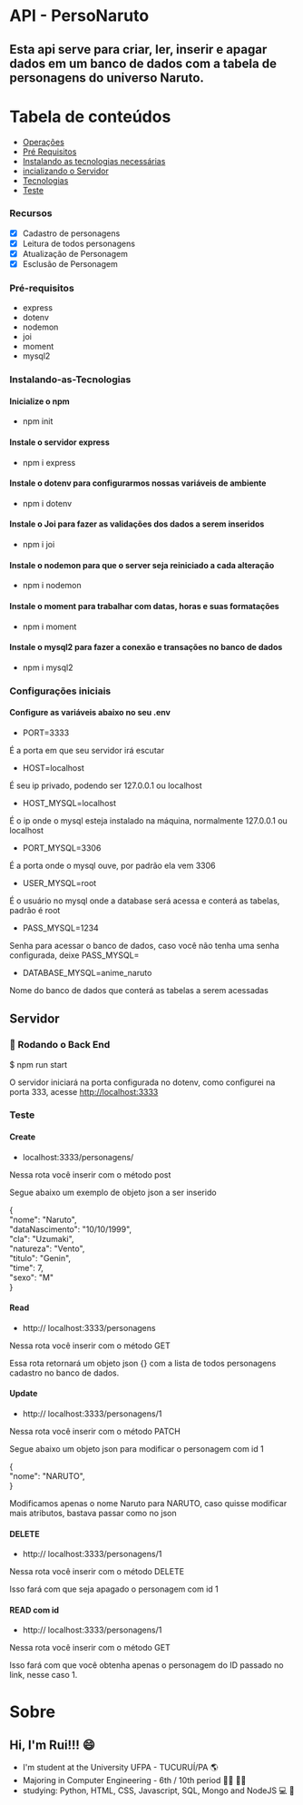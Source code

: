 # API - PersoNaruto

## Esta api serve para criar, ler, inserir e apagar dados em um banco de dados com a tabela de personagens do universo Naruto.

Tabela de conteúdos
=================
<!--ts-->

   * [Operações](###Recursos)
   * [Pré Requisitos](###Pré-requisitos)
   * [Instalando as tecnologias necessárias](###Instalando-as-Tecnologias)
   * [incializando o Servidor](##Servidor)
   * [Tecnologias](#tecnologias)
   * [Teste](###Teste)
<!--te-->

### Recursos

- [x] Cadastro de personagens
- [x] Leitura de todos personagens
- [X] Atualização de Personagem
- [X] Esclusão de Personagem

### Pré-requisitos
- express
- dotenv
- nodemon
- joi
- moment
- mysql2

### Instalando-as-Tecnologias

#### Inicialize o npm

- npm init

#### Instale o servidor express 

- npm i express

#### Instale o dotenv para configurarmos nossas variáveis de ambiente

- npm i dotenv

#### Instale o Joi para fazer as validações dos dados a serem inseridos

- npm i joi

#### Instale o nodemon para que o server seja reiniciado a cada alteração

- npm i nodemon

#### Instale o moment para trabalhar com datas, horas e suas formatações

- npm i moment

#### Instale o mysql2 para fazer a conexão e transações no banco de dados

- npm i mysql2


### Configurações iniciais

#### Configure as variáveis abaixo no seu .env

- PORT=3333

É a porta em que seu servidor irá escutar

- HOST=localhost

É seu ip privado, podendo ser 127.0.0.1 ou localhost

- HOST_MYSQL=localhost

É o ip onde o mysql esteja instalado na máquina, normalmente 127.0.0.1 ou localhost

- PORT_MYSQL=3306

É a porta onde o mysql ouve, por padrão ela vem 3306

- USER_MYSQL=root

É o usuário no mysql onde a database será acessa e conterá as tabelas, padrão é root

- PASS_MYSQL=1234

Senha para acessar o banco de dados, caso você não tenha uma senha configurada, deixe PASS_MYSQL=

- DATABASE_MYSQL=anime_naruto

Nome do banco de dados que conterá as tabelas a serem acessadas

## Servidor

### 🎲 Rodando o Back End

<p> $ npm run start </p>

 O servidor iniciará na porta configurada no dotenv, como configurei na porta 333, acesse <http://localhost:3333>

### Teste

#### Create

- localhost:3333/personagens/

Nessa rota você inserir com o método post

Segue abaixo um exemplo de objeto json a ser inserido
<p>
 {</br>
    "nome": "Naruto",</br>
    "dataNascimento": "10/10/1999",</br>
    "cla": "Uzumaki",</br>
    "natureza": "Vento",</br>
    "titulo": "Genin",</br>
    "time": 7,</br>
    "sexo": "M"</br>
 }   
</p>


#### Read

- http:// localhost:3333/personagens

Nessa rota você inserir com o método GET

Essa rota retornará um objeto json {} com a lista de todos personagens cadastro no banco de dados.


#### Update

- http:// localhost:3333/personagens/1

Nessa rota você inserir com o método PATCH

Segue abaixo um objeto json para modificar o personagem com id 1

<p>
 {</br>
    "nome": "NARUTO",</br>
 }   
</p>

Modificamos apenas o nome Naruto para NARUTO, caso quisse modificar mais atributos, bastava passar como no json


#### DELETE

- http:// localhost:3333/personagens/1

Nessa rota você inserir com o método DELETE

Isso fará com que seja apagado o personagem com id 1

#### READ com id

- http:// localhost:3333/personagens/1

Nessa rota você inserir com o método GET

Isso fará com que você obtenha apenas o personagem do ID passado no link, nesse caso 1.


# Sobre 

## Hi, I'm Rui!!! 😄
- I'm student at the University UFPA - TUCURUÍ/PA 🌎 
- Majoring in Computer Engineering - 6th / 10th period 👨‍💻 👨‍🎓 
- studying: Python, HTML, CSS, Javascript, SQL, Mongo and NodeJS 💻 📔
